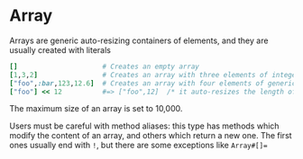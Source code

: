 # Array

Arrays are generic auto-resizing containers of elements, and they are usually created with literals

```ruby
[]                     # Creates an empty array
[1,3,2]                # Creates an array with three elements of integer type
["foo",:bar,123,12.6]  # Creates an array with four elements of generic type
["foo"] << 12          #=> ["foo",12]  /* it auto-resizes the length of the array from 1 to 2 */
```

The maximum size of an array is set to 10,000.

Users must be careful with method aliases: this type has methods which modify the content of an array, and others which return a new one. The first ones usually end with `!`, but there are some exceptions like `Array#[]=`

